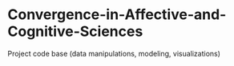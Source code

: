 # Convergence-in-Affective-and-Cognitive-Sciences
Project code base (data manipulations, modeling, visualizations)
